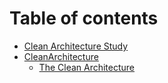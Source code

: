 # Table of contents

* [Clean Architecture Study](README.md)
* [CleanArchitecture](cleanarchitecture/README.md)
  * [The Clean Architecture](cleanarchitecture/01_cleanarchitecture.md)

